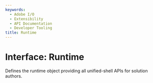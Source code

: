 ```yaml
---
keywords:
  - Adobe I/O
  - Extensibility
  - API Documentation
  - Developer Tooling
title: Runtime
---
```


# Interface: Runtime

Defines the runtime object providing all unified-shell APIs for solution authors.

